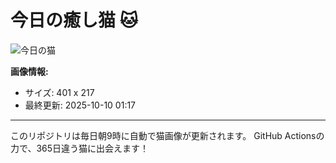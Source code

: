 # 今日の癒し猫 🐱

![今日の猫](https://cdn2.thecatapi.com/images/14u.gif)

**画像情報:**
- サイズ: 401 x 217
- 最終更新: 2025-10-10 01:17

---

このリポジトリは毎日朝9時に自動で猫画像が更新されます。
GitHub Actionsの力で、365日違う猫に出会えます！
